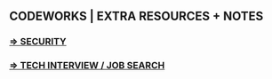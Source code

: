 ## CODEWORKS | EXTRA RESOURCES + NOTES

### [=> SECURITY](./security.md)

### [=> TECH INTERVIEW / JOB SEARCH](./tech-interview-job-search.md)


